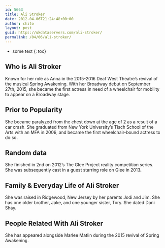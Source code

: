 ```yaml
---
id: 5663
title: Ali Stroker
date: 2012-04-06T21:24:48+00:00
author: chito
layout: post
guid: https://ukdataservers.com/ali-stroker/
permalink: /04/06/ali-stroker/
---
```


* some text
{: toc}
          
          
## Who is  Ali Stroker
                  
                  
                  
Known for her role as Anna in the 2015-2016 Deaf West Theatre&#8217;s revival of the musical Spring Awakening. With her Broadway debut on September 27th, 2015, she became the first actress in need of a wheelchair for mobility to appear on a Broadway stage.
                  
                
                
                
## Prior to Popularity 
                  
                  
                  
She became paralyzed from the chest down at the age of 2 as a result of a car crash. She graduated from New York University&#8217;s Tisch School of the Arts with an MFA in 2009, and became the first wheelchair-bound actress to do so.
                  
                
                
                
## Random data 
                  
                  
                  
She finished in 2nd on 2012&#8217;s The Glee Project reality competition series. She was subsequently cast in a guest starring role on Glee in 2013.
                  
                
                
                
## Family & Everyday Life of Ali Stroker
                  
                  
                  
She was raised in Ridgewood, New Jersey by her parents Jodi and Jim. She has one older brother, Jake, and one younger sister, Tory. She dated Dani Shay.
                  
                
                
                
## People Related With  Ali Stroker
                  
                  
                  
She has appeared alongside Marlee Matlin during the 2015 revival of Spring Awakening.
                  
                
              
            
          
          
          
    
    
  
